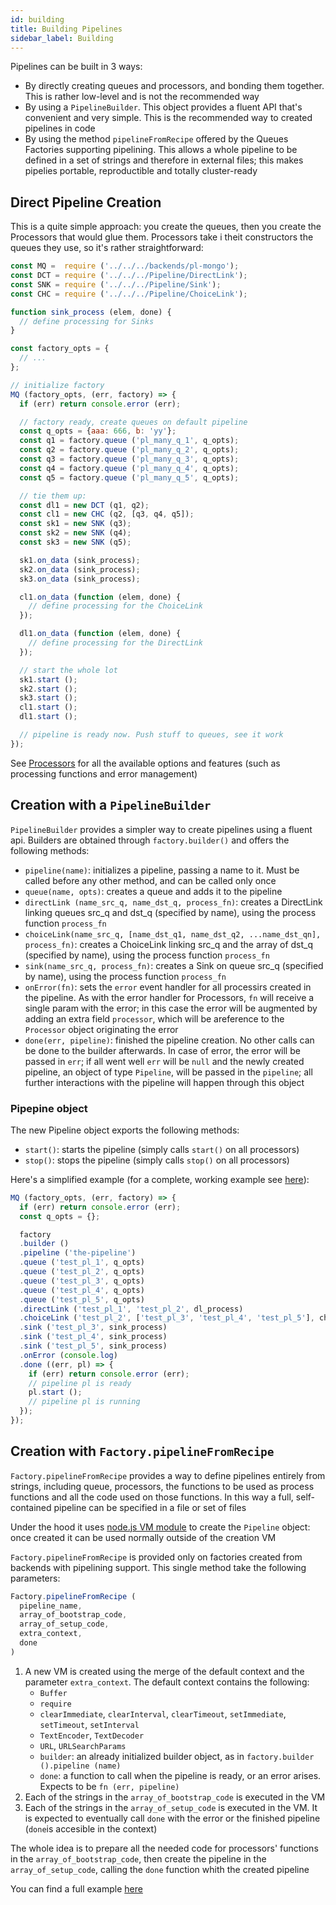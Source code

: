 ```yaml
---
id: building
title: Building Pipelines
sidebar_label: Building
---
```


Pipelines can be built in 3 ways:

* By directly creating queues and processors, and bonding them together. This is rather low-level and is not the recommended way
* By using a `PipelineBuilder`. This object provides a fluent API that's convenient and very simple. This is the recommended way to created pipelines in code
* By using the method `pipelineFromRecipe` offered by the Queues Factories supporting pipelining. This allows a whole pipeline to be defined in a set of strings and therefore in external files; this makes pipelies portable, reproductible and totally cluster-ready

## Direct Pipeline Creation

This is a quite simple approach: you create the queues, then you create the Processors that would glue them. Processors take i theit constructors the queues they use, so it's rather straightforward:

```javascript
const MQ =  require ('../../../backends/pl-mongo');
const DCT = require ('../../../Pipeline/DirectLink');
const SNK = require ('../../../Pipeline/Sink');
const CHC = require ('../../../Pipeline/ChoiceLink');

function sink_process (elem, done) {
  // define processing for Sinks
}

const factory_opts = {
  // ...
};

// initialize factory
MQ (factory_opts, (err, factory) => {
  if (err) return console.error (err);

  // factory ready, create queues on default pipeline
  const q_opts = {aaa: 666, b: 'yy'};
  const q1 = factory.queue ('pl_many_q_1', q_opts);
  const q2 = factory.queue ('pl_many_q_2', q_opts);
  const q3 = factory.queue ('pl_many_q_3', q_opts);
  const q4 = factory.queue ('pl_many_q_4', q_opts);
  const q5 = factory.queue ('pl_many_q_5', q_opts);

  // tie them up:
  const dl1 = new DCT (q1, q2);
  const cl1 = new CHC (q2, [q3, q4, q5]);
  const sk1 = new SNK (q3);
  const sk2 = new SNK (q4);
  const sk3 = new SNK (q5);

  sk1.on_data (sink_process);
  sk2.on_data (sink_process);
  sk3.on_data (sink_process);

  cl1.on_data (function (elem, done) {
    // define processing for the ChoiceLink
  });

  dl1.on_data (function (elem, done) {
    // define processing for the DirectLink
  });

  // start the whole lot
  sk1.start ();
  sk2.start ();
  sk3.start ();
  cl1.start ();
  dl1.start ();

  // pipeline is ready now. Push stuff to queues, see it work
});

```

See [Processors](processors) for all the available options and features (such as processing functions and error management)

## Creation with a `PipelineBuilder`

`PipelineBuilder` provides a simpler way to create pipelines using a fluent api. Builders are obtained through `factory.builder()` and offers the following methods:

* `pipeline(name)`: initializes a pipeline, passing a name to it. Must be called before any other method, and can be called only once
* `queue(name, opts)`: creates a queue and adds it to the pipeline
* `directLink (name_src_q, name_dst_q, process_fn)`: creates a DirectLink linking queues src_q and dst_q (specified by name), using the process function `process_fn`
* `choiceLink(name_src_q, [name_dst_q1, name_dst_q2, ...name_dst_qn], process_fn)`: creates a ChoiceLink linking src_q and the array of dst_q (specified by name), using the process function `process_fn`
* `sink(name_src_q, process_fn)`: creates a Sink on queue src_q (specified by name), using the process function `process_fn`
* `onError(fn)`: sets the `error` event handler for all processirs created in the pipeline. As with the error handler for Processors, `fn` will receive a single param with the error; in this case the error will be augmented by adding an extra field `processor`, which will be areference to the `Processor` object originating the error
* `done(err, pipeline)`: finished the pipeline creation. No other calls can be done to the builder afterwards. In case of error, the error will be passed in `err`; if all went well `err` will be `null` and the newly created pipeline, an object of type `Pipeline`, will be passed in the `pipeline`; all further interactions with the pipeline will happen through this object

### Pipepine object

The new Pipeline object exports the following methods:

* `start()`: starts the pipeline (simply calls `start()` on all processors)
* `stop()`: stops the pipeline (simply calls `stop()` on all processors)

Here's a simplified example (for a complete, working example see [here](https://github.com/pepmartinez/keuss/tree/master/examples/pipelines/builder)):

```javascript
MQ (factory_opts, (err, factory) => {
  if (err) return console.error (err);
  const q_opts = {};

  factory
  .builder ()
  .pipeline ('the-pipeline')
  .queue ('test_pl_1', q_opts)
  .queue ('test_pl_2', q_opts)
  .queue ('test_pl_3', q_opts)
  .queue ('test_pl_4', q_opts)
  .queue ('test_pl_5', q_opts)
  .directLink ('test_pl_1', 'test_pl_2', dl_process)
  .choiceLink ('test_pl_2', ['test_pl_3', 'test_pl_4', 'test_pl_5'], choice_process)
  .sink ('test_pl_3', sink_process)
  .sink ('test_pl_4', sink_process)
  .sink ('test_pl_5', sink_process)
  .onError (console.log)
  .done ((err, pl) => {
    if (err) return console.error (err);
    // pipeline pl is ready
    pl.start ();
    // pipeline pl is running
  });
});
```

## Creation with `Factory.pipelineFromRecipe`

`Factory.pipelineFromRecipe` provides a way to define pipelines entirely from strings, including queue, processors, the functions
to be used as process functions and all the code used on those functions. In this way a full, self-contained pipeline can be specified
in a file or set of files

Under the hood it uses [node.js VM module](https://nodejs.org/dist/latest-v12.x/docs/api/vm.html) to create the `Pipeline` object: once created it can be used normally outside of the creation VM

`Factory.pipelineFromRecipe` is provided only on factories created from backends with pipelining support. This single method take the following parameters:

```javascript
Factory.pipelineFromRecipe (
  pipeline_name,
  array_of_bootstrap_code,
  array_of_setup_code,
  extra_context,
  done
)
```

1. A new VM is created using the merge of the default context and the parameter `extra_context`. The default context contains the following:
   * `Buffer`
   * `require`
   * `clearImmediate`, `clearInterval`, `clearTimeout`, `setImmediate`, `setTimeout`, `setInterval`
   * `TextEncoder`, `TextDecoder`
   * `URL`, `URLSearchParams`
   * `builder`: an already initialized builder object, as in `factory.builder ().pipeline (name)`
   * `done`: a function to call when the pipeline is ready, or an error arises. Expects to be `fn (err, pipeline)`
2. Each of the strings in the `array_of_bootstrap_code` is executed in the VM
3. Each of the strings in the `array_of_setup_code` is executed in the VM. It is expected to eventually call `done` with the error or the finished pipeline (`done`is accesible in the context)

The whole idea is to prepare all the needed code for processors' functions in the `array_of_bootstrap_code`, then create the pipeline in the `array_of_setup_code`, calling the `done` function whith the created pipeline

You can find a full example [here](https://github.com/pepmartinez/keuss/tree/master/examples/pipelines/fromRecipe)
